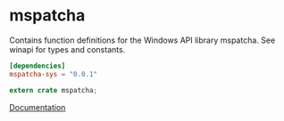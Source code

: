 # mspatcha #
Contains function definitions for the Windows API library mspatcha. See winapi for types and constants.

```toml
[dependencies]
mspatcha-sys = "0.0.1"
```

```rust
extern crate mspatcha;
```

[Documentation](https://retep998.github.io/doc/mspatcha/)
